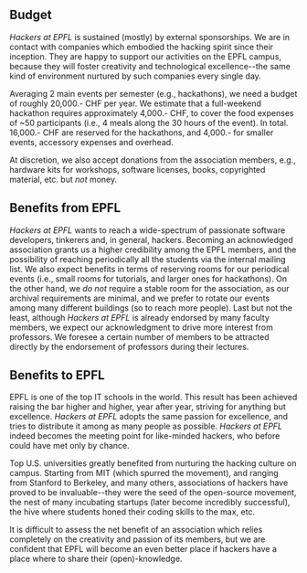 ## Budget

_Hackers at EPFL_ is sustained (mostly) by external sponsorships. We are in contact with companies
which embodied the hacking spirit since their inception. They are happy to support our activities
on the EPFL campus, because they will foster creativity and technological excellence--the same
kind of environment nurtured by such companies every single day.

Averaging 2 main events per semester (e.g., hackathons), we need a budget of roughly 20,000.- CHF
per year. We estimate that a full-weekend hackathon requires approximately 4,000.- CHF, to cover
the food expenses of ~50 participants (i.e., 4 meals along the 30 hours of the event).
In total. 16,000.- CHF are reserved for the hackathons, and 4,000.- for smaller events, accessory
expenses and overhead.

At discretion, we also accept donations from the association members, e.g., hardware kits for
workshops, software licenses, books, copyrighted material, etc. but *not* money.


## Benefits from EPFL

_Hackers at EPFL_ wants to reach a wide-spectrum of passionate software developers, tinkerers and,
in general, hackers. Becoming an acknowledged association grants us a higher credibility among the
EPFL members, and the possibility of reaching periodically all the students via the internal
mailing list.
We also expect benefits in terms of reserving rooms for our periodical events (i.e., small rooms
for tutorials, and larger ones for hackathons). On the other hand, we *do not* require a stable
room for the association, as our archival requirements are minimal, and we prefer to rotate our
events among many different buildings (so to reach more people).
Last but not the least, although _Hackers at EPFL_ is already endorsed by many faculty members, we
expect our acknowledgment to drive more interest from professors. We foresee a certain number of
members to be attracted directly by the endorsement of professors during their lectures.


## Benefits to EPFL

EPFL is one of the top IT schools in the world. This result has been achieved raising the bar
higher and higher, year after year, striving for anything but excellence. _Hackers at EPFL_
adopts the same passion for excellence, and tries to distribute it among as many people as
possible. _Hackers at EPFL_ indeed becomes the meeting point for like-minded hackers, who before
could have met only by chance.

Top U.S. universities greatly benefited from nurturing the hacking culture on campus. Starting
from MIT (which spurred the movement), and ranging from Stanford to Berkeley, and many others,
associations of hackers have proved to be invaluable--they were the seed of the open-source
movement, the nest of many incubating startups (later become incredibly successful), the hive
where students honed their coding skills to the max, etc.

It is difficult to assess the net benefit of an association which relies completely on the
creativity and passion of its members, but we are confident that EPFL will become an even better
place if hackers have a place where to share their (open)-knowledge.

